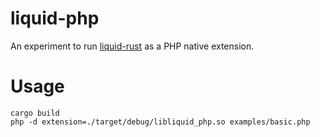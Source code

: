 
liquid-php
=========

An experiment to run [liquid-rust](https://crates.io/crates/liquid) as a PHP native extension.

# Usage

```
cargo build
php -d extension=./target/debug/libliquid_php.so examples/basic.php
```
